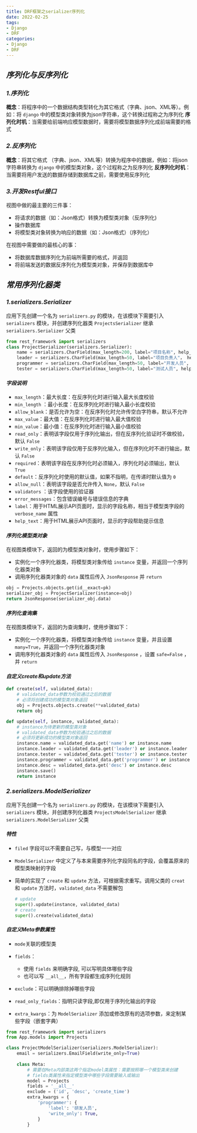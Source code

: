 ```yaml
---
title: DRF框架之serializer序列化
date: 2022-02-25
tags:
- Django
- DRF
categories:
- Django
- DRF
---
```


## ***序列化与反序列化***

### ***1.序列化***

**概念**：将程序中的一个数据结构类型转化为其它格式（字典、json、XML等）。例如：将 `django` 中的模型类对象转换为json字符串，这个转换过程称之为序列化
 **序列化时机**：当需要给前端响应模型数据时，需要将模型数据序列化成前端需要的格式

### ***2.反序列化***

**概念**：将其它格式 （字典、json、XML等）转换为程序中的数据，例如：将json字符串转换为 `django` 中的模型类对象，这个过程称之为反序列化
 **反序列化时机**：当需要将用户发送的数据存储到数据库之前，需要使用反序列化

### ***3.开发Restful接口***

视图中做的最主要的三件事：

- 将请求的数据（如：Json格式）转换为模型类对象（反序列化)
- 操作数据库
- 将模型类对象转换为响应的数据（如：Json格式）（序列化）

在视图中需要做的最核心的事：

- 将数据库数据序列化为前端所需要的格式，并返回
- 将前端发送的数据反序列化为模型类对象，并保存到数据库中

## ***常用序列化器类***

### ***1.serializers.Serializer***

应用下先创建一个名为 `serializers.py` 的模块，在该模块下需要引入 `serializers` 模块，并创建序列化器类 `ProjectsSerializer` 继承 `serializers.Serializer` 父类



```python
from rest_framework import serializers
class ProjectSerializer(serializers.Serializer):
    name = serializers.CharField(max_length=200, label="项目名称", help_text='项目名称')
    leader = serializers.CharField(max_length=50, label="项目负责人"， help_text='项目负责人')
    programmer = serializers.CharField(max_length=50, label="开发人员", help_text="开发人员")
    tester = serializers.CharField(max_length=50, label="测试人员", help_text="测试人员")
```

#### ***字段说明***

- `max_length`：最大长度：在反序列化时进行输入最大长度校验
- `min_length` ：最小长度：在反序列化时进行输入最小长度校验
- `allow_blank`：是否允许为空：在反序列化时允许传空白字符串，默认不允许
- `max_value`：最大值：在反序列化时进行输入最大值校验
- `min_value`：最小值：在反序列化时进行输入最小值校验
- `read_only`：表明该字段仅用于序列化输出，但在反序列化验证时不做校验，默认 `False`
- `write_only`：表明该字段仅用于反序列化输入，但在序列化时不进行输出，默认 `False`
- `required`：表明该字段在反序列化时必须输入，序列化时必须输出，默认 `True`
- `default`：反序列化时使用的默认值，如果不指明，在传递时默认值为 `0`
- `allow_null`：表明该字段是否允许传入 `None`，默认 `False`
- `validators` ：该字段使用的验证器
- `error_messages`：包含错误编号与错误信息的字典
- `label`：用于HTML展示API页面时，显示的字段名称，相当于模型类字段的 `verbose_name` 属性
- `help_text`：用于HTML展示API页面时，显示的字段帮助提示信息


#### ***序列化模型类对象***

在视图类模块下，返回的为模型类对象时，使用步骤如下：

- 实例化一个序列化器类，将模型类对象传给 `instance` 变量，并返回一个序列化器类对象
- 调用序列化器类对象的 `data` 属性后传入 `JsonResponse` 并 `return`

```python
obj = Projects.objects.get(id__exact=pk)
serializer_obj = ProjectSerializer(instance=obj)
return JsonResponse(serializer_obj.data)
```

#### ***序列化查询集***

在视图类模块下，返回的为查询集时，使用步骤如下：

- 实例化一个序列化器类，将模型类对象传给 `instance` 变量，并且设置 `many=True`，并返回一个序列化器类对象
- 调用序列化器类对象的 `data` 属性后传入 `JsonResponse` ，设置 `safe=False` ，并 `return`

#### ***自定义create和update方法***

```python
def create(self, validated_data):
    # validated_data参数为校验通过之后的数据
    # 必须将创建成功的模型类对象返回
    obj = Projects.objects.create(**validated_data)
    return obj

def update(self, instance, validated_data):
    # instance为待更新的模型类对象
    # validated_data参数为校验通过之后的数据
    # 必须将更新成功的模型类对象返回
    instance.name = validated_data.get('name') or instance.name
    instance.leader = validated_data.get('leader') or instance.leader
    instance.tester = validated_data.get('tester') or instance.tester
    instance.programmer = validated_data.get('programmer') or instance.programmer
    instance.desc = validated_data.get('desc') or instance.desc
    instance.save()
    return instance
```

### ***2.serializers.ModelSerializer***

应用下先创建一个名为 `serializers.py` 的模块，在该模块下需要引入 `serializers` 模块，并创建序列化器类 `ProjectsModelSerializer` 继承 `serializers.ModelSerializer` 父类

#### ***特性***

- `filed` 字段可以不需要自己写，与模型一一对应

- `ModelSerializer` 中定义了与本来需要序列化字段同名的字段，会覆盖原来的模型类映射的字段

- 简单的实现了 `create` 和 `update` 方法，可根据需求重写。调用父类的 `creat` 和 `update` 方法时，`validated_data` 不需要解包

  ```py
  # update
  super().update(instance, validated_data)
  # create
  super().create(validated_data)
  ```

#### ***自定义Meta参数属性***

- `mode`关联的模型类

- `fields`：
	- 使用 `fields` 来明确字段, 可以写明具体哪些字段
	- 也可以写  `__all__`，所有字段都生成序列化规则

- `exclude`：可以明确排除掉哪些字段
- `read_only_fields`：指明只读字段,即仅用于序列化输出的字段
- `extra_kwargs`：为 `ModelSerializer` 添加或修改原有的选项参数，来定制某些字段（嵌套字典）

```python
from rest_framework import serializers
from App.models import Projects

class ProjectModelSerializer(serializers.ModelSerializer):
    email = serializers.EmailField(write_only=True)
    
    class Meta:
        # 需要在Meta内部类这两个指定model类属性：需要按照哪一个模型类来创建
        # fields类属性来指定模型类中哪些字段需要输入或输出
        model = Projects
        fields = '__all__'
        exclude = ('id', 'desc', 'create_time')
        extra_kwargs = {
            'programmer': {
                'label': '研发人员',
                'write_only': True,
            }
        }
```

